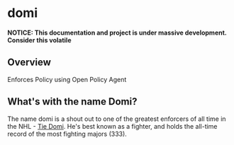 # domi

__NOTICE: This documentation and project is under massive development. Consider this volatile__

## Overview

Enforces Policy using Open Policy Agent

## What's with the name Domi?

The name domi is a shout out to one of the greatest enforcers of all time in the NHL - [Tie Domi](https://en.wikipedia.org/wiki/Tie_Domi). He's best known as a fighter, and holds the all-time record of the most fighting majors (333).